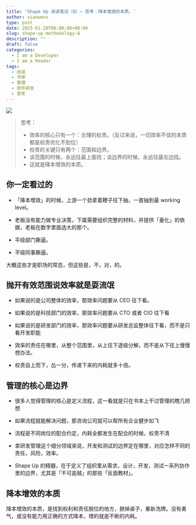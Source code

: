 ```yaml
---
title: 'Shape Up 阅读笔记（8）— 思考：降本增效的本质。'
author: xiaowenz
type: post
date: 2025-01-20T06:00:00+08:00
slug: shape-up-methodology-8
description: ""
draft: false
categories:
  - I am a Developer
  - I am a Reader
tags:
  - 阅读
  - 书单
  - 管理
  - 软件研发
  - 思考
---
```


![](https://cdn.sa.net/2025/01/20/QDkXIJFRKmYNLG7.png)

> 思考：
>
> - 效率的核心只有一个：合理的权责。（反过来说，一切效率不佳的本质都是权责优化不到位）
> - 权责的关键只有两个：范围和边界。
> - 谈范围的时候，永远往最上面找；谈边界的时候，永远往最左边找。
> - 这就是降本增效的本质。

## 你一定看过的

- 「降本增效」的时候，上游一个劲拿着鞭子往下抽，一直抽到最 working level。

- 老板没有能力做专业决策，下属需要组织完整的材料，并提供「量化」的依据，老板在数字里面选大的那个。

- 平级部门撕逼。

- 平级同事撕逼。

大概这些才是职场的常态，但这些是，不，对，的。

## 抛开有效范围说效率就是耍流氓

- 如果说的是公司整体的效率，那效率问题要从 CEO 往下看。

- 如果说的是科技部门的效率，那效率问题要从 CTO 或者 CIO 往下看

- 如果说的是研发部门的效率，那效率问题要从研发总监整体往下看，而不是只看开发职能

- 效率的责任在哪里，从整个范围里，从上往下逐级分解，而不是从下往上慢慢想办法。

- 权责自上而下，怂一分，传递下来的内耗就多十倍。

## 管理的核心是边界

- 很多人觉得管理的核心是定义流程，这一看就是只在书本上干过管理的瞎几把想

- 如果流程就能解决问题，那咨询公司就可以帮所有企业健步如飞

- 流程是不同岗位的配合约定，内耗全都发生在配合的时候，权责不清

- 拿研发管理这个细分领域来说，开发和测试的边界定在哪里，对应怎样不同的责任，风险，效率。

- Shape Up 的精髓，在于定义了组织里从需求，设计，开发，测试一系列协作里的边界，尤其是「不可逾越」的那些「反面教材」。

## 降本增效的本质

降本增效的本质，是找到权利和责任脱位的地方，掀掉桌子，重新洗牌。没有勇气，或没有能力用正确的方式降本，增的就是不断的内耗。




